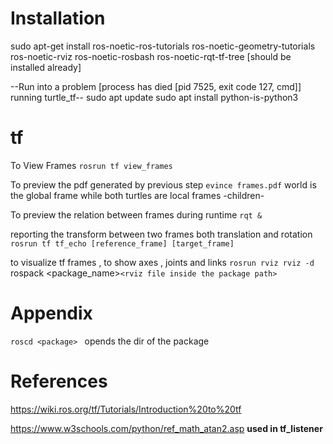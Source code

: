 # Installation
sudo apt-get install ros-noetic-ros-tutorials ros-noetic-geometry-tutorials ros-noetic-rviz ros-noetic-rosbash ros-noetic-rqt-tf-tree [should be installed already]

--Run into a problem [process has died [pid 7525, exit code 127, cmd]] running turtle_tf--
sudo apt update
sudo apt install python-is-python3 


# tf
To View Frames
    `rosrun tf view_frames`

To preview the pdf generated by previous step 
    `evince frames.pdf` 
    world is the global frame while both turtles are local frames -children-

To preview the relation between frames during runtime 
    `rqt &`

reporting the transform between two frames both translation and rotation
    `rosrun tf tf_echo [reference_frame] [target_frame]`

to visualize tf frames , to show axes , joints and links
    `rosrun rviz rviz -d `rospack <package_name>` <rviz file inside the package path> `





# Appendix  
`roscd <package> `
opends the dir of the package



# References  
https://wiki.ros.org/tf/Tutorials/Introduction%20to%20tf

https://www.w3schools.com/python/ref_math_atan2.asp __used in tf_listener__